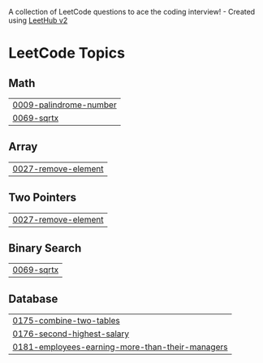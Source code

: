 A collection of LeetCode questions to ace the coding interview! - Created using [LeetHub v2](https://github.com/arunbhardwaj/LeetHub-2.0)
<!---LeetCode Topics Start-->
# LeetCode Topics
## Math
|  |
| ------- |
| [0009-palindrome-number](https://github.com/yasmeenragheb/LeetCode/tree/master/0009-palindrome-number) |
| [0069-sqrtx](https://github.com/yasmeenragheb/LeetCode/tree/master/0069-sqrtx) |
## Array
|  |
| ------- |
| [0027-remove-element](https://github.com/yasmeenragheb/LeetCode/tree/master/0027-remove-element) |
## Two Pointers
|  |
| ------- |
| [0027-remove-element](https://github.com/yasmeenragheb/LeetCode/tree/master/0027-remove-element) |
## Binary Search
|  |
| ------- |
| [0069-sqrtx](https://github.com/yasmeenragheb/LeetCode/tree/master/0069-sqrtx) |
## Database
|  |
| ------- |
| [0175-combine-two-tables](https://github.com/yasmeenragheb/LeetCode/tree/master/0175-combine-two-tables) |
| [0176-second-highest-salary](https://github.com/yasmeenragheb/LeetCode/tree/master/0176-second-highest-salary) |
| [0181-employees-earning-more-than-their-managers](https://github.com/yasmeenragheb/LeetCode/tree/master/0181-employees-earning-more-than-their-managers) |
<!---LeetCode Topics End-->
